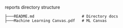 reports directory structure

```
├───README.md                     # Directory docs
├───Machine Learning Canvas.pdf   # ML Canvas
```